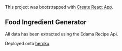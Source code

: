This project was bootstrapped with [Create React App](https://github.com/facebook/create-react-app).

## Food Ingredient Generator
All data has been extracted using the Edama Recipe Api.

Deployed onto [heroku](https://shrouded-taiga-58943.herokuapp.com/)